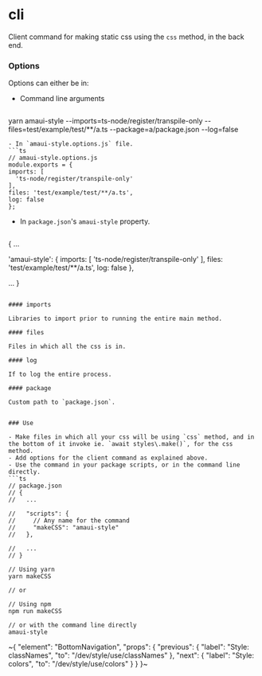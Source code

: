 
# cli

Client command for making static css using the `css` method, in the back end.

### Options

Options can either be in:
- Command line arguments
  ```ts
yarn amaui-style --imports=ts-node/register/transpile-only --files=test/example/test/**/a.ts --package=a/package.json --log=false
  ```
- In `amaui-style.options.js` file.
  ```ts
// amaui-style.options.js
module.exports = {
  imports: [
    'ts-node/register/transpile-only'
  ],
  files: 'test/example/test/**/a.ts',
  log: false
};
  ```
- In `package.json`'s `amaui-style` property.
  ```ts
{
  ...

  'amaui-style': {
    imports: [
      'ts-node/register/transpile-only'
    ],
    files: 'test/example/test/**/a.ts',
    log: false
  },

  ...
}
  ```

#### imports

Libraries to import prior to running the entire main method.

#### files

Files in which all the css is in.

#### log

If to log the entire process.

#### package

Custom path to `package.json`.


### Use

- Make files in which all your css will be using `css` method, and in the bottom of it invoke ie. `await styles\.make()`, for the css method.
- Add options for the client command as explained above.
- Use the command in your package scripts, or in the command line directly.
```ts
// package.json
// {
//   ...

//   "scripts": {
//     // Any name for the command
//     "makeCSS": "amaui-style"
//   },

//   ...
// }

// Using yarn
yarn makeCSS

// or

// Using npm
npm run makeCSS

// or with the command line directly
amaui-style
```

~{
  "element": "BottomNavigation",
  "props": {
    "previous": {
      "label": "Style: classNames",
      "to": "/dev/style/use/classNames"
    },
    "next": {
      "label": "Style: colors",
      "to": "/dev/style/use/colors"
    }
  }
}~
